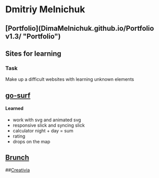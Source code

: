 # Dmitriy Melnichuk
## [Portfolio](DimaMelnichuk.github.io/Portfolio v1.3/ "Portfolio")

## Sites for learning
### Task

Make up a difficult websites with learning unknown elements

## [go-surf](DimaMelnichuk.github.io/go-surf/ "third site")

#### Learned

* work with svg and animated svg
* responsive slick and syncing slick
* calculator night + day = sum
* rating
* drops on the map

## [Brunch](DimaMelnichuk.github.io/Bunch/ "second site")

##[Creativia](DimaMelnichuk.github.io/Creativia/ "first site")


